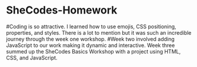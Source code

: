 # SheCodes-Homework
#Coding is so attractive. I learned how to use emojis, CSS positioning, properties, and styles. There is a lot to mention but it was such an incredible journey through the week one workshop.
#Week two involved adding JavaScript to our work making it dynamic and interactive. Week three summed up the SheCodes Basics Workshop with a project using HTML, CSS, and JavaScript.
